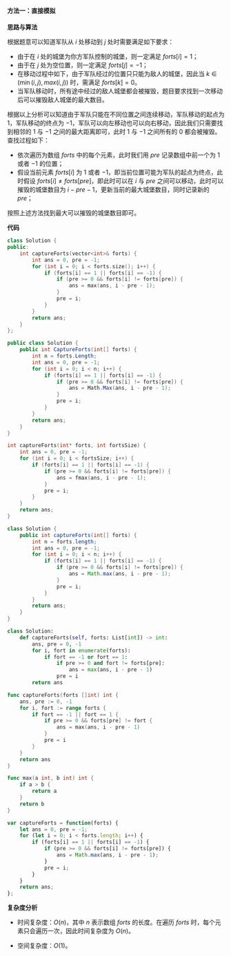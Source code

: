 #### 方法一：直接模拟

**思路与算法**

根据题意可以知道军队从 $i$ 处移动到 $j$ 处时需要满足如下要求：
+ 由于在 $i$ 处的城堡为你方军队控制的城堡，则一定满足 $\textit{forts}[i] = 1$；
+ 由于在 $j$ 处为空位置，则一定满足 $\textit{forts}[j] = -1$；
+ 在移动过程中如下，由于军队经过的位置只只能为敌人的城堡，因此当 $k \in (\min(i,j),max(i,j))$ 时，需满足 $\textit{forts}[k] = 0$。
+ 当军队移动时，所有途中经过的敌人城堡都会被摧毁，题目要求找到一次移动后可以摧毁敌人城堡的最大数目。

根据以上分析可以知道由于军队只能在不同位置之间连续移动，军队移动的起点为 $1$，军队移动的终点为 $-1$，军队可以向左移动也可以向右移动，因此我们只需要找到相邻的 $1$ 与 $-1$ 之间的最大距离即可，此时 $1$ 与 $-1$ 之间所有的 $0$ 都会被摧毁。查找过程如下：
+ 依次遍历为数组 $\textit{forts}$ 中的每个元素，此时我们用 $\textit{pre}$ 记录数组中前一个为 $1$ 或者 $-1$ 的位置；
+ 假设当前元素 $\textit{forts}[i]$ 为 $1$ 或者 $-1$，即当前位置可能为军队的起点为终点，此时假设 $\textit{forts}[i] \neq \textit{forts}[\textit{pre}]$，即此时可以在 $i$ 与 $\textit{pre}$ 之间可以移动，此时可以摧毁的城堡数目为 $i - \textit{pre} - 1$，更新当前的最大城堡数目，同时记录新的 $\textit{pre}$；

按照上述方法找到最大可以摧毁的城堡数目即可。

**代码**

```C++ [sol1-C++]
class Solution {
public:
    int captureForts(vector<int>& forts) {
        int ans = 0, pre = -1;
        for (int i = 0; i < forts.size(); i++) {
            if (forts[i] == 1 || forts[i] == -1) {
                if (pre >= 0 && forts[i] != forts[pre]) {
                    ans = max(ans, i - pre - 1);
                }
                pre = i;
            }
        }
        return ans;
    }
};
```

```C# [sol1-C#]
public class Solution {
    public int CaptureForts(int[] forts) {
        int n = forts.Length;
        int ans = 0, pre = -1;
        for (int i = 0; i < n; i++) {
            if (forts[i] == 1 || forts[i] == -1) {
                if (pre >= 0 && forts[i] != forts[pre]) {
                    ans = Math.Max(ans, i - pre - 1);
                }
                pre = i;
            }
        }
        return ans;
    }
}
```

```C [sol1-C]
int captureForts(int* forts, int fortsSize) {
    int ans = 0, pre = -1;
    for (int i = 0; i < fortsSize; i++) {
        if (forts[i] == 1 || forts[i] == -1) {
            if (pre >= 0 && forts[i] != forts[pre]) {
                ans = fmax(ans, i - pre - 1);
            }
            pre = i;
        }
    }
    return ans;
}
```

```Java [sol1-Java]
class Solution {
    public int captureForts(int[] forts) {
        int n = forts.length;
        int ans = 0, pre = -1;
        for (int i = 0; i < n; i++) {
            if (forts[i] == 1 || forts[i] == -1) {
                if (pre >= 0 && forts[i] != forts[pre]) {
                    ans = Math.max(ans, i - pre - 1);
                }
                pre = i;
            }
        }
        return ans;
    }
}
```

```Python [sol1-Python3]
class Solution:
    def captureForts(self, forts: List[int]) -> int:
        ans, pre = 0, -1
        for i, fort in enumerate(forts):
            if fort == -1 or fort == 1:
                if pre >= 0 and fort != forts[pre]:
                    ans = max(ans, i - pre - 1)
                pre = i
        return ans
```

```Go [sol1-Go]
func captureForts(forts []int) int {
    ans, pre := 0, -1
    for i, fort := range forts {
        if fort == -1 || fort == 1 {
            if pre >= 0 && forts[pre] != fort {
                ans = max(ans, i - pre - 1)
            }
            pre = i
        }
    }
    return ans
}

func max(a int, b int) int {
    if a > b {
        return a
    }
    return b
}
```

```JavaScript [sol1-JavaScript]
var captureForts = function(forts) {
    let ans = 0, pre = -1;
    for (let i = 0; i < forts.length; i++) {
        if (forts[i] == 1 || forts[i] == -1) {
            if (pre >= 0 && forts[i] != forts[pre]) {
                ans = Math.max(ans, i - pre - 1);
            }
            pre = i;
        }
    }
    return ans;
};
```

**复杂度分析**

- 时间复杂度：$O(n)$，其中 $n$ 表示数组 $\textit{forts}$ 的长度。在遍历 $\textit{forts}$ 时，每个元素只会遍历一次，因此时间复杂度为 $O(n)$。

- 空间复杂度：$O(1)$。